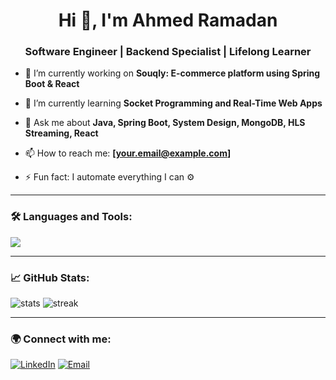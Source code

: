 <h1 align="center">Hi 👋, I'm Ahmed Ramadan</h1>
<h3 align="center">Software Engineer | Backend Specialist | Lifelong Learner</h3>

- 🔭 I’m currently working on **Souqly: E-commerce platform using Spring Boot & React**

- 🌱 I’m currently learning **Socket Programming and Real-Time Web Apps**

- 💬 Ask me about **Java, Spring Boot, System Design, MongoDB, HLS Streaming, React**

- 📫 How to reach me: **[your.email@example.com]**

- ⚡ Fun fact: I automate everything I can ⚙️

---

### 🛠️ Languages and Tools:
<p align="left">
  <img src="https://skillicons.dev/icons?i=java,spring,react,js,ts,mongodb,postgres,git,docker,linux,tailwind" />
</p>

---

### 📈 GitHub Stats:
<p align="left">
  <img src="https://github-readme-stats.vercel.app/api?username=ahmed-ramadan&show_icons=true&theme=tokyonight" alt="stats" />
  <img src="https://github-readme-streak-stats.herokuapp.com/?user=ahmed-ramadan&theme=tokyonight" alt="streak" />
</p>

---

### 🌍 Connect with me:
<p align="left">
  <a href="https://linkedin.com/in/ahmed-ramadan" target="_blank"><img alt="LinkedIn" src="https://img.shields.io/badge/LinkedIn-blue?style=for-the-badge&logo=linkedin" /></a>
  <a href="mailto:your.email@example.com"><img alt="Email" src="https://img.shields.io/badge/Email-D14836?style=for-the-badge&logo=gmail&logoColor=white" /></a>
</p>

<!--
**AhmedRmadn/AhmedRmadn** is a ✨ _special_ ✨ repository because its `README.md` (this file) appears on your GitHub profile.

Here are some ideas to get you started:

- 🔭 I’m currently working on ...
- 🌱 I’m currently learning ...
- 👯 I’m looking to collaborate on ...
- 🤔 I’m looking for help with ...
- 💬 Ask me about ...
- 📫 How to reach me: ...
- 😄 Pronouns: ...
- ⚡ Fun fact: ...
-->
